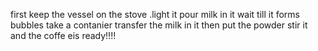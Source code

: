 first keep the vessel on the stove .light it
pour milk in it
wait till it forms bubbles 
take a contanier transfer the milk in it
then put the powder 
stir it
and the coffe eis ready!!!!